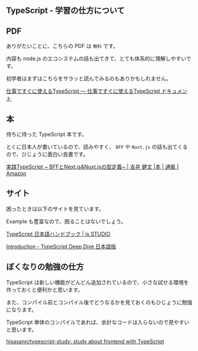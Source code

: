 ## TypeScript - 学習の仕方について

## PDF

ありがたいことに、こちらの PDF は `無料` です。

内容も node.js のエコシステムの話も出てきて、とても体系的に理解しやすいです。

初学者はまずはこちらをサラッと読んでみるのもありかもしれません。

[仕事ですぐに使えるTypeScript — 仕事ですぐに使えるTypeScript ドキュメント](https://future-architect.github.io/typescript-guide/)

## 本

待ちに待った TypeScript 本です。

とくに日本人が書いているので、読みやすく、 `BFF` や `Nuxt.js` の話も出てくるので、ひじょうに面白い良書です。

[実践TypeScript ~ BFFとNext.js&Nuxt.jsの型定義~ | 吉井 健文 |本 | 通販 | Amazon](https://www.amazon.co.jp/exec/obidos/ASIN/483996937X/techhisasann-22/ref=nosim/)

## サイト

困ったときは以下のサイトを見ています。

Example も豊富なので、困ることはないでしょう。

[TypeScript 日本語ハンドブック | js STUDIO](http://js.studio-kingdom.com/typescript/)

[Introduction - TypeScript Deep Dive 日本語版](https://typescript-jp.gitbook.io/deep-dive/)

## ぼくなりの勉強の仕方

TypeScript は新しい機能がどんどん追加されているので、小さな試せる環境を作っておくと便利かと思います。

また、コンパイル前とコンパイル後でどうなるかを見ておくのもひじょうに勉強になります。

TypeScript 単体のコンパイルであれば、余計なコードは入らないので見やすいと思います。

[hisasann/typescript-study: study about frontend with TypeScript](https://github.com/hisasann/typescript-study)
